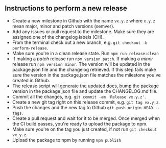 ## Instructions to perform a new release

- Create a new milestone in Github with the name `vx.y.z` where `x.y.z` mean major, minor and patch versions (semver).
- Add any issues or pull request to the milestone. Make sure they are assigned one of the changelog labels (CH).
- From the terminal check out a new branch, e.g. `git checkout -b perform-release`.
- Make sure you're in a clean release state. Run `npm run release:clean`
- If making a _patch_ release run `npm version patch`. If making a _minor_ release run `npm version minor`. The version will be updated in the package.json file and the changelog retrieved. If this step fails make sure the version in the package.json file matches the milestone you've created in Github.
- The release script will generate the updated docs, bump the package version in the package.json file and update the CHANGELOG.md file.
- Commit all the changes, e.g. `git commit -am 'Release vx.y.z'`.
- Create a new git tag right on this release commit, e.g. `git tag vx.y.z`.
- Push the changes and the new tag to Github `git push origin HEAD --tags`.
- Create a pull request and wait for it to be merged. Once merged when the CI build passes, you're ready to upload the package to npm.
- Make sure you're on the tag you just created, if not run `git checkout vx.y.z`.
- Upload the package to npm by running `npm publish`
